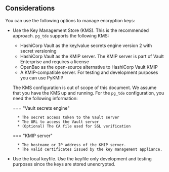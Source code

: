 ## Considerations

You can use the following options to manage encryption keys:

* Use the Key Management Store (KMS). This is the recommended approach. `pg_tde` supports the following KMS:

    * HashiCorp Vault as the key/value secrets engine version 2 with secret versioning
    * HashiCorp Vault as the KMIP server. The KMIP server is part of Vault Enterprise and requires a license
    * OpenBao as the open-source alternative to HashiCorp Vault KMIP 
    * A KMIP-compatible server. For testing and development purposes you can use PyKMIP

    The KMS configuration is out of scope of this document. We assume that you have the KMS up and running. For the `pg_tde` configuration, you need the following information:  

    === "Vault secrets engine"  

        * The secret access token to the Vault server
        * The URL to access the Vault server
        * (Optional) The CA file used for SSL verification  
    
    === "KMIP server"

        * The hostname or IP address of the KMIP server.
        * The valid certificates issued by the key management appliance.

* Use the local keyfile. Use the keyfile only development and testing purposes since the keys are stored unencrypted.